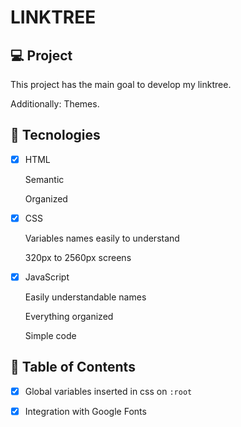 # LINKTREE

## 💻 Project

This project has the main goal to develop my linktree.

Additionally: Themes.

## 🚀 Tecnologies

- [x] HTML

  Semantic

  Organized

- [x] CSS

  Variables names easily to understand

  320px to 2560px screens
- [x] JavaScript

  Easily understandable names

  Everything organized

  Simple code

## 📔 Table of Contents

- [x] Global variables inserted in css on `:root`
- [x] Integration with Google Fonts

